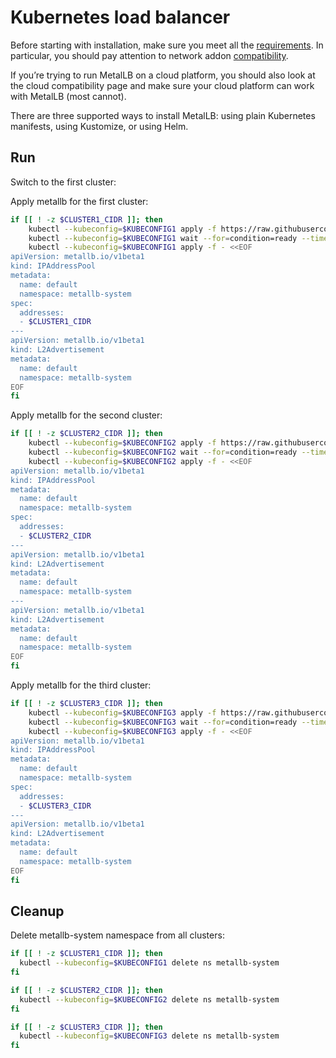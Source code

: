 # Kubernetes load balancer

Before starting with installation, make sure you meet all the [requirements](https://metallb.universe.tf/#requirements). In particular, you should pay attention to network addon [compatibility](https://metallb.universe.tf/installation/clouds/).

If you’re trying to run MetalLB on a cloud platform, you should also look at the cloud compatibility page and make sure your cloud platform can work with MetalLB (most cannot).

There are three supported ways to install MetalLB: using plain Kubernetes manifests, using Kustomize, or using Helm.

## Run

Switch to the first cluster:

Apply metallb for the first cluster:
```bash
if [[ ! -z $CLUSTER1_CIDR ]]; then
    kubectl --kubeconfig=$KUBECONFIG1 apply -f https://raw.githubusercontent.com/metallb/metallb/v0.15.2/config/manifests/metallb-native.yaml
    kubectl --kubeconfig=$KUBECONFIG1 wait --for=condition=ready --timeout=5m pod -l app=metallb -n metallb-system
    kubectl --kubeconfig=$KUBECONFIG1 apply -f - <<EOF
apiVersion: metallb.io/v1beta1
kind: IPAddressPool
metadata:
  name: default
  namespace: metallb-system
spec:
  addresses:
  - $CLUSTER1_CIDR
---
apiVersion: metallb.io/v1beta1
kind: L2Advertisement
metadata:
  name: default
  namespace: metallb-system
EOF
fi
```

Apply metallb for the second cluster:
```bash
if [[ ! -z $CLUSTER2_CIDR ]]; then
    kubectl --kubeconfig=$KUBECONFIG2 apply -f https://raw.githubusercontent.com/metallb/metallb/v0.15.2/config/manifests/metallb-native.yaml
    kubectl --kubeconfig=$KUBECONFIG2 wait --for=condition=ready --timeout=5m pod -l app=metallb -n metallb-system
    kubectl --kubeconfig=$KUBECONFIG2 apply -f - <<EOF
apiVersion: metallb.io/v1beta1
kind: IPAddressPool
metadata:
  name: default
  namespace: metallb-system
spec:
  addresses:
  - $CLUSTER2_CIDR
---
apiVersion: metallb.io/v1beta1
kind: L2Advertisement
metadata:
  name: default
  namespace: metallb-system
---
apiVersion: metallb.io/v1beta1
kind: L2Advertisement
metadata:
  name: default
  namespace: metallb-system
EOF
fi
```

Apply metallb for the third cluster:
```bash
if [[ ! -z $CLUSTER3_CIDR ]]; then
    kubectl --kubeconfig=$KUBECONFIG3 apply -f https://raw.githubusercontent.com/metallb/metallb/v0.15.2/config/manifests/metallb-native.yaml
    kubectl --kubeconfig=$KUBECONFIG3 wait --for=condition=ready --timeout=5m pod -l app=metallb -n metallb-system
    kubectl --kubeconfig=$KUBECONFIG3 apply -f - <<EOF
apiVersion: metallb.io/v1beta1
kind: IPAddressPool
metadata:
  name: default
  namespace: metallb-system
spec:
  addresses:
  - $CLUSTER3_CIDR
---
apiVersion: metallb.io/v1beta1
kind: L2Advertisement
metadata:
  name: default
  namespace: metallb-system
EOF
fi
```

## Cleanup

Delete metallb-system namespace from all clusters:

```bash
if [[ ! -z $CLUSTER1_CIDR ]]; then
  kubectl --kubeconfig=$KUBECONFIG1 delete ns metallb-system  
fi
```

```bash
if [[ ! -z $CLUSTER2_CIDR ]]; then
  kubectl --kubeconfig=$KUBECONFIG2 delete ns metallb-system  
fi
```

```bash
if [[ ! -z $CLUSTER3_CIDR ]]; then
  kubectl --kubeconfig=$KUBECONFIG3 delete ns metallb-system  
fi
```
